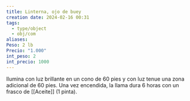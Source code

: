 ```yaml
---
title: Linterna, ojo de buey
creation date: 2024-02-16 00:31
tags:
  - type/object
  - obj/com
aliases: 
Peso: 2 lb
Precio: "1.000"
int_peso: 2
int_precio: 1000
---
```

Ilumina con luz brillante en un cono de 60 pies y con luz tenue una zona adicional de 60 pies.
Una vez encendida, la llama dura 6 horas con un frasco de [[Aceite]] (1 pinta).
